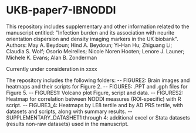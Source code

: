 # UKB-paper7-IBNODDI

This repository includes supplementary and other information related to the manuscript entitled: "Infection burden and its association with neurite orientation dispersion and density imaging markers in the UK biobank". 
Authors:
May A. Beydoun; Hind A. Beydoun; Yi-Han Hu; Zhiguang Li; Claudia S. Wolf; Osorio Meirelles; Nicole Noren Hooten; Lenore J. Launer; Michele K. Evans; Alan B. Zonderman

Currently under consideration in xxxx

The repository includes the following folders:
-- FIGURE2: Brain images and heatmaps and their scripts for Figure 2. 
-- FIGURE5: .PPT and .gph files for Figure 5. 
-- FIGURES1: Volcano plot Figure, script and data. 
-- FIGURES2: Heatmap for correlation between NODDI measures (ROI-specific) with R script. 
-- FIGURE3_4: Heatmaps by LE8 tertile and by AD PRS tertile, with datasets and scripts, along with summary results. 
-- SUPPLEMENTARY_DATASHET1 through 4: additional excel or Stata datasets (results non-raw datasets) used in the manuscript. 







